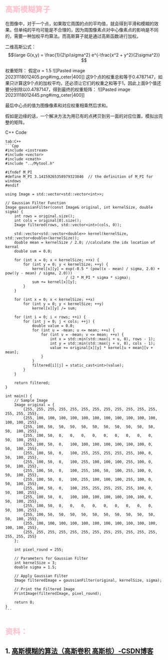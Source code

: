 # <font size=5 color=pink>高斯模糊算子</font>
在图像中，对于一个点，如果取它周围的点的平均值，就会得到平滑和模糊的效果。但单纯的平均可能是不合理的，因为周围像素点对中心像素点的影响是不同的，需要一种加权平均算法。而高斯算子就是通过高斯函数进行加权。

二维高斯公式：
$$\large G(x,y) = \frac{1}{2\pi\sigma^2} e^{-\frac{x^2 + y^2}{2\sigma^2}}
$$

权重矩阵：
假定$\alpha=1.5$
![[Pasted image 20231118012405.png#img_ceter|400]]
这9个点的权重总和等于0.4787147，如果只计算这9个点的加权平均，还必须让它们的权重之和等于1，因此上面9个值还要分别除以0.4787147，得到最终的权重矩阵：
![[Pasted image 20231118012445.png#img_ceter|400]]

最后中心点的值为图像像素和对应权重相乘然后求和。

假如是边缘的话，一个解决方法为用已有的点拷贝到另一面的对应位置，模拟出完整的矩阵。

C++ Code
````tab
tab:C++
```Cpp
#include <iostream>
#include <vector>
#include <cmath>
#include "../Mytool.h"

#ifndef M_PI
#define M_PI 3.14159265358979323846  // the definition of M_PI for windows
#endif

using Image = std::vector<std::vector<int>>;

// Gaussian Filter Function
Image gaussianFilter(const Image& original, int kernelSize, double sigma) {
    int rows = original.size();
    int cols = original[0].size();
    Image filtered(rows, std::vector<int>(cols, 0));

    std::vector<std::vector<double>> kernel(kernelSize, std::vector<double>(kernelSize));
    double mean = kernelSize / 2.0; //calculate the idx location of kernal
    double sum = 0.0;

    for (int x = 0; x < kernelSize; ++x) {
        for (int y = 0; y < kernelSize; ++y) {
            kernel[x][y] = exp(-0.5 * (pow((x - mean) / sigma, 2.0) + pow((y - mean) / sigma, 2.0)))
                           / (2 * M_PI * sigma * sigma);
            sum += kernel[x][y];
        }
    }

    for (int x = 0; x < kernelSize; ++x)
        for (int y = 0; y < kernelSize; ++y)
            kernel[x][y] /= sum;

    for (int i = 0; i < rows; ++i) {
        for (int j = 0; j < cols; ++j) {
            double value = 0.0;
            for (int u = -mean; u <= mean; ++u) {
                for (int v = -mean; v <= mean; ++v) {
                    int x = std::min(std::max(i + u, 0), rows - 1);
                    int y = std::min(std::max(j + v, 0), cols - 1);
                    value += original[x][y] * kernel[u + mean][v + mean];
                }
            }
            filtered[i][j] = static_cast<int>(value);
        }
    }

    return filtered;
}

int main() {
    // Sample Image
    Image original = {
        {255, 255, 255, 255, 255, 255, 255, 255, 255, 255, 255, 255, 255, 255, 255},
        {255, 100, 100, 100, 100, 100, 100, 100, 100, 100, 100, 100, 100, 100, 255},
        {255, 100, 50,  50,  50,  50,  50,  50,  50,  50,  50,  50,  50,  100, 255},
        {255, 100, 50,  0,   0,   0,   0,   0,   0,   0,   0,   0,   50,  100, 255},
        {255, 100, 50,  0,   100, 100, 100, 100, 100, 100, 100, 0,   50,  100, 255},
        {255, 100, 50,  0,   100, 255, 255, 255, 255, 255, 100, 0,   50,  100, 255},
        {255, 100, 50,  0,   100, 255, 100, 100, 100, 255, 100, 0,   50,  100, 255},
        {255, 100, 50,  0,   100, 255, 100, 50,  100, 255, 100, 0,   50,  100, 255},
        {255, 100, 50,  0,   100, 255, 100, 100, 100, 255, 100, 0,   50,  100, 255},
        {255, 100, 50,  0,   100, 255, 255, 255, 255, 255, 100, 0,   50,  100, 255},
        {255, 100, 50,  0,   100, 100, 100, 100, 100, 100, 100, 0,   50,  100, 255},
        {255, 100, 50,  0,   0,   0,   0,   0,   0,   0,   0,   0,   50,  100, 255},
        {255, 100, 50,  50,  50,  50,  50,  50,  50,  50,  50,  50,  50,  100, 255},
        {255, 100, 100, 100, 100, 100, 100, 100, 100, 100, 100, 100, 100, 100, 255},
        {255, 255, 255, 255, 255, 255, 255, 255, 255, 255, 255, 255, 255, 255, 255}
    };

    int pixel_round = 255;

    // Parameters for Gaussian Filter
    int kernelSize = 3;
    double sigma = 1.5;

    // Apply Gaussian Filter
    Image filteredImage = gaussianFilter(original, kernelSize, sigma);

    // Print the Filtered Image
    PrintImage(filteredImage, pixel_round);

    return 0;
}
```
````

# <font size=5 color=pink>资料：</font>
## 1. [高斯模糊的算法（高斯卷积 高斯核）-CSDN博客](https://blog.csdn.net/farmwang/article/details/74452750) 
